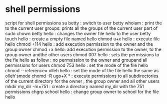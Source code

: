 # shell permissions
script for shell permissions
su betty : switch to user betty
whoiam : print the to the current user
groups: prints all the groups of the current user part of
sudo chown betty hello : changes the owner file hello to the user betty
touch hello : create a empty file named hello
chmod u+x hello : execute file hello
chmod +114 hello : add execution permission to the owner and the group owner 
chmod +x hello: add execution permission to the owner, to the group owner andthe other users
chmod 007 hello : sets the permissions to the fie hello as follow : no permsission to the owner and groupand all permissions for users
chmod 753 hello : set the mode of the file hello
chmod --reference= olleh hello : set the mode of the file hello the same as olleh'smode
chomd -R ugo+X * : execute permissions to all subdirectories of the current directory for the owner , the group owner and all other users
mkdir my_dir -m=751 : create a directory named my_dir with the 751 permissions
chgrp school hello : change group owner to  school for the file hello 
